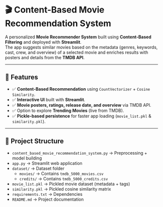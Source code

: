 # 🎬 Content-Based Movie Recommendation System

A personalized **Movie Recommender System** built using **Content-Based Filtering** and deployed with **Streamlit**.  
The app suggests similar movies based on the metadata (genres, keywords, cast, crew, and overview) of a selected movie and enriches results with posters and details from the **TMDB API**.  

---

## 🚀 Features

- ✅ **Content-Based Recommendation** using `CountVectorizer` + `Cosine Similarity`.  
- ✅ **Interactive UI** built with **Streamlit**.  
- ✅ **Movie posters, ratings, release date, and overview** via TMDB API.  
- ✅ Option to explore **Trending Movies** (live from TMDB).  
- ✅ **Pickle-based persistence** for faster app loading (`movie_list.pkl` & `similarity.pkl`).  

---

## 📂 Project Structure

- `content_based_movie_recommendation_system.py` → Preprocessing + model building  
- `app.py` → Streamlit web application  
- `dataset/` → Dataset folder  
  - `movies/` → Contains `tmdb_5000_movies.csv`  
  - `credits/` → Contains `tmdb_5000_credits.csv`  
- `movie_list.pkl` → Pickled movie dataset (metadata + tags)  
- `similarity.pkl` → Pickled cosine similarity matrix  
- `requirements.txt` → Dependencies  
- `README.md` → Project documentation  




